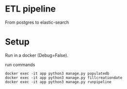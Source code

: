 # ETL pipeline
From postgres to elastic-search

# Setup
Run in a docker (Debug=False).

run commands
```
docker exec -it app python3 manage.py populatedb
docker exec -it app python3 manage.py fillcreationdate
docker exec -it app python3 manage.py runpipeline
```
